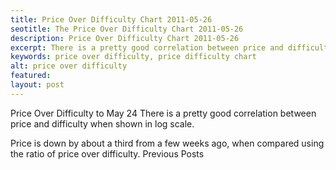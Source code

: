 ```yaml
---
title: Price Over Difficulty Chart 2011-05-26
seotitle: The Price Over Difficulty Chart 2011-05-26
description: Price Over Difficulty Chart 2011-05-26
excerpt: There is a pretty good correlation between price and difficulty when shown in log scale.
keywords: price over difficulty, price difficulty chart
alt: price over difficulty
featured: 
layout: post
---
```

Price Over Difficulty to May 24
There is a pretty good correlation between price and difficulty when shown in log scale.

Price is down by about a third from a few weeks ago, when compared using the ratio of price over difficulty.
Previous Posts

